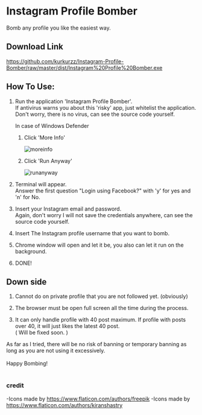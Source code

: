 # Instagram Profile Bomber
Bomb any profile you like the easiest way.

## Download Link
https://github.com/kurkurzz/Instagram-Profile-Bomber/raw/master/dist/Instagram%20Profile%20Bomber.exe

## How To Use:
1. Run the application 'Instagram Profile Bomber'. <br>
If antivirus warns you about this 'risky' app, just whitelist the application. Don't worry, there is no virus, can see the source code yourself.

    In case of Windows Defender
    1. Click 'More Info'

        ![moreinfo](https://user-images.githubusercontent.com/64152220/91061343-a6531b00-e65e-11ea-811a-1055e7ac300a.jpg)

    1. Click 'Run Anyway'

        ![runanyway](https://user-images.githubusercontent.com/64152220/91061765-c1be2600-e65e-11ea-8164-31ad413481fe.jpg)

1. Terminal will appear. <br>
Answer the first question "Login using Facebook?" with 'y' for yes and 'n' for No.

1. Insert your Instagram email and password. <br>
Again, don't worry I will not save the credentials anywhere, can see the source code yourself.

1. Insert The Instagram profile username that you want to bomb.

1. Chrome window will open and let it be, you also can let it run on the background.

1. DONE!

## Down side
1. Cannot do on private profile that you are not followed yet. (obviously)

1. The browser must be open full screen all the time during the process.

1. It can only handle profile with 40 post maximum. If profile with posts over 40, it will just likes the latest 40 post. <br>
( Will be fixed soon. )

As far as I tried, there will be no risk of banning or temporary banning as long as you are not using it excessively.
<br>
<br>
Happy Bombing!
<br>
<br>
### credit<br>
-Icons made by https://www.flaticon.com/authors/freepik
-Icons made by https://www.flaticon.com/authors/kiranshastry
